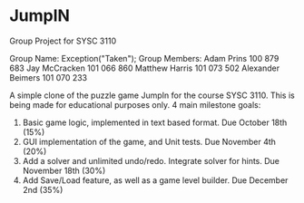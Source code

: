 # JumpIN
Group Project for SYSC 3110

Group Name: Exception("Taken");
Group Members:
  Adam Prins        100 879 683
  Jay McCracken     101 066 860
  Matthew Harris    101 073 502
  Alexander Beimers 101 070 233

A simple clone of the puzzle game JumpIn for the course SYSC 3110. This is being made for educational purposes only.
4 main milestone goals:
  1. Basic game logic, implemented in text based format. Due October 18th (15%)
  2. GUI implementation of the game, and Unit tests. Due November 4th (20%)
  3. Add a solver and unlimited undo/redo. Integrate solver for hints. Due November 18th (30%)
  4. Add Save/Load feature, as well as a game level builder. Due December 2nd (35%)

